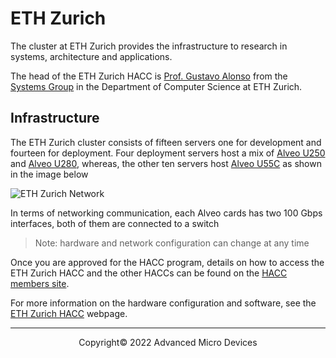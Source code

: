 # ETH Zurich

The cluster at ETH Zurich provides the infrastructure to research in systems, architecture and applications.

The head of the ETH Zurich HACC is [Prof. Gustavo Alonso](https://inf.ethz.ch/people/person-detail.alonso.html) from the [Systems Group](https://systems.ethz.ch/) in the  Department of Computer Science at ETH Zurich.  

## Infrastructure

The ETH Zurich cluster consists of fifteen servers one for development and fourteen for deployment. Four deployment servers host a mix of [Alveo U250](https://www.xilinx.com/products/boards-and-kits/alveo/u250.html) and [Alveo U280](https://www.xilinx.com/products/boards-and-kits/alveo/u280.html), whereas, the other ten servers host [Alveo U55C](https://www.xilinx.com/products/boards-and-kits/alveo/u55c.html) as shown in the image below

<img src="/xacc/images/ethz/xacc_ethz.png" alt="ETH Zurich Network" class="responsive">

In terms of networking communication, each Alveo cards has two 100 Gbps interfaces, both of them are connected to a switch

> Note: hardware and network configuration can change at any time

Once you are approved for the HACC program, details on how to access the ETH Zurich HACC and the other HACCs can be found on the [HACC members site](https://www.xilinx.com/member/xup_research_clusters.html).

For more information on the hardware configuration and software, see the [ETH Zurich HACC](https://systems.ethz.ch/research/data-processing-on-modern-hardware/hacc.html) webpage.

---------------------------------------
<p align="center">Copyright&copy; 2022 Advanced Micro Devices</p>
